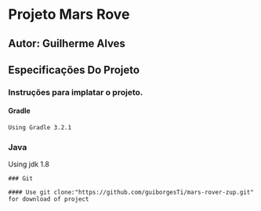 # Projeto Mars Rove

## Autor: Guilherme Alves

## Especificações Do Projeto

### Instruções para implatar o projeto.

#### Gradle
``````````````````````````````````````
Using Gradle 3.2.1
````````````````````````````````````````
### Java

Using jdk 1.8
````````````````````````````````````````
### Git

#### Use git clone:"https://github.com/guiborgesTi/mars-rover-zup.git" for download of project
